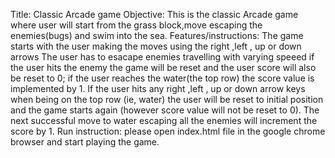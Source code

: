 Title: Classic Arcade game
Objective: This is the classic Arcade game where user will start from the grass block,move escaping the enemies(bugs) and swim into the sea.
Features/instructions:
The game starts with the user making the moves using the right ,left , up or down arrows
The user has to esacape enemies travelling with varying speeed
if the user hits the enemy the game will be reset and the user score will also be reset to 0;
if the user reaches the water(the top row) the score value is implemented by 1.
If the user hits any right ,left , up or down arrow keys when being on the top row (ie, water) the user will be reset to initial position and the game starts again (however score value will not be reset to 0). The next successful move to water escaping all the enemies will increment the score by 1.
Run instruction: please open index.html file in the google chrome browser and start playing the game.